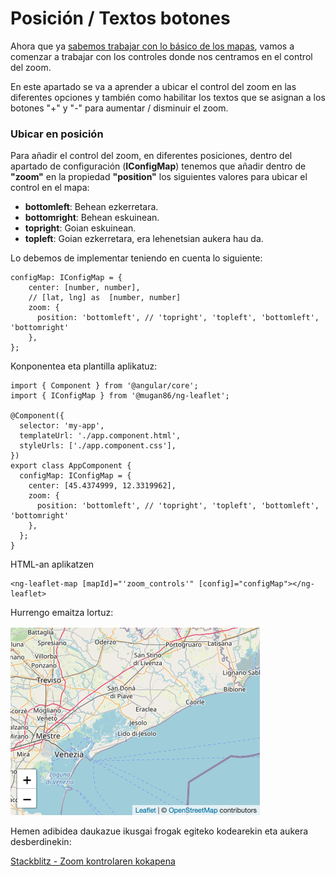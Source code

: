# Posición / Textos botones

Ahora que ya [sabemos trabajar con lo básico de los mapas](../aspectos-basicos/mapa-basico.md), vamos a comenzar a trabajar con los controles donde nos centramos en el control del zoom.

En este apartado se va a aprender a ubicar el control del zoom en las diferentes opciones y también como habilitar los textos que se asignan a los botones "+" y "-" para aumentar / disminuir el zoom.

### Ubicar en posición

Para añadir el control del zoom, en diferentes posiciones, dentro del apartado de configuración (**IConfigMap**) tenemos que añadir dentro de **"zoom"** en la propiedad **"position"** los siguientes valores para ubicar el control en el mapa:

* **bottomleft**: Behean ezkerretara.
* **bottomright**: Behean eskuinean.
* **topright**: Goian eskuinean.
* **topleft**: Goian ezkerretara, era lehenetsian aukera hau da.

Lo debemos de implementar teniendo en cuenta lo siguiente:

```
configMap: IConfigMap = {
    center: [number, number],
    // [lat, lng] as  [number, number]
    zoom: {
      position: 'bottomleft', // 'topright', 'topleft', 'bottomleft', 'bottomright'
    },
};
```

Konponentea eta plantilla aplikatuz:

```
import { Component } from '@angular/core';
import { IConfigMap } from '@mugan86/ng-leaflet';

@Component({
  selector: 'my-app',
  templateUrl: './app.component.html',
  styleUrls: ['./app.component.css'],
})
export class AppComponent {
  configMap: IConfigMap = {
    center: [45.4374999, 12.3319962],
    zoom: {
      position: 'bottomleft', // 'topright', 'topleft', 'bottomleft', 'bottomright'
    },
  };
}

```

HTML-an aplikatzen

```
<ng-leaflet-map [mapId]="'zoom_controls'" [config]="configMap"></ng-leaflet>
```

Hurrengo emaitza lortuz:

![Zoom controls Image](./../../.gitbook/assets/03-zoom-controls.png)

Hemen adibidea daukazue ikusgai frogak egiteko kodearekin eta aukera desberdinekin:

[Stackblitz - Zoom kontrolaren kokapena](https://stackblitz.com/edit/angular-leaflet-zoom-positions-titles?embed=1&file=src/app/locations.ts&theme=dark)
